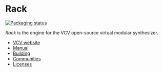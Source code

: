 # Rack
[![Packaging status](https://repology.org/badge/tiny-repos/vcvrack.svg)](https://repology.org/project/vcvrack/versions)

*Rack* is the engine for the VCV open-source virtual modular synthesizer.

- [VCV website](https://vcvrack.com/)
- [Manual](https://vcvrack.com/manual/index.html)
- [Building](https://vcvrack.com/manual/Building.html)
- [Communities](https://vcvrack.com/manual/Communities.html)
- [Licenses](LICENSE.md)

